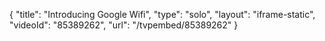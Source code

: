 {
    "title": "Introducing Google Wifi",
    "type": "solo",
    "layout": "iframe-static",
    "videoId": "85389262",
    "url": "\/tvpembed\/85389262"
}